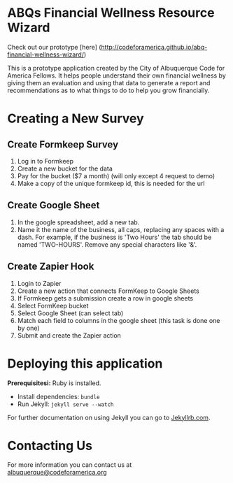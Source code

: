 ABQs Financial Wellness Resource Wizard
===============================
Check out our prototype [here] (http://codeforamerica.github.io/abq-financial-wellness-wizard/)

This is a prototype application created by the City of Albuquerque Code for America Fellows. It helps people understand their own financial wellness by giving them an evaluation and using that data to generate a report and recommendations as to what things to do to help you grow financially.

Creating a New Survey
===============================
## Create Formkeep Survey
1. Log in to Formkeep
1. Create a new bucket for the data
1. Pay for the bucket ($7 a month) (will only except 4 request to demo)
1. Make a copy of the unique formkeep id, this is needed for the url

## Create Google Sheet
1. In the google spreadsheet, add a new tab.
1. Name it the name of the business, all caps, replacing any spaces with a dash. For example, if the business is 'Two Hours' the tab should be named 'TWO-HOURS'. Remove any special characters like '&'.

## Create Zapier Hook
1. Login to Zapier
1. Create a new action that connects FormKeep to Google Sheets
1. If Formkeep gets a submission create a row in google sheets
1. Select FormKeep bucket
1. Select Google Sheet (can select tab)
1. Match each field to columns in the google sheet (this task is done one by one)
1. Submit and create the Zapier action

Deploying this application
===============================
**Prerequisitesi:** Ruby is installed.

* Install dependencies: `bundle`
* Run Jekyll: `jekyll serve --watch`

For further documentation on using Jekyll you can go to <a href="http://www.jekyllrb.com" target="_blank">Jekyllrb.com</a>.

Contacting Us
===============================
For more information you can contact us at <a href="mailto:albuquerque@codeforamerica.org">albuquerque@codeforamerica.org</a>
